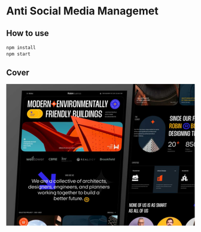 # Anti Social Media Managemet

## How to use

```sh
npm install
npm start
```
## Cover

<img src="Cover.png" alt="cover">